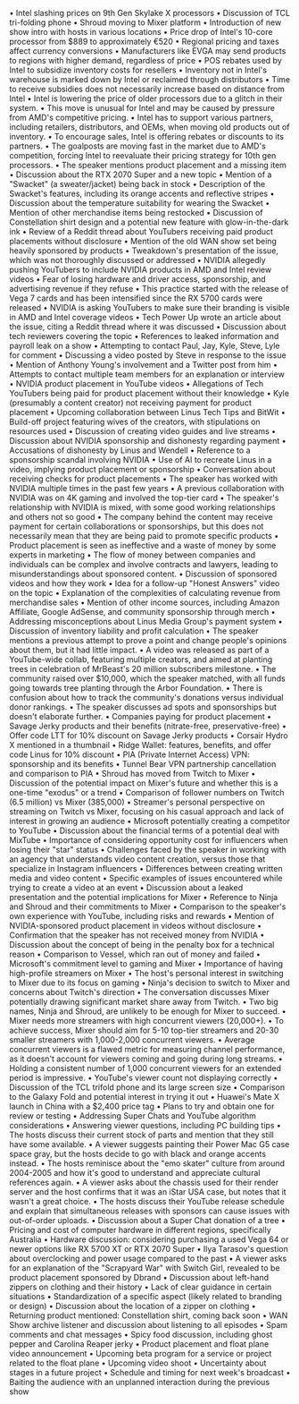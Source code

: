 • Intel slashing prices on 9th Gen Skylake X processors
• Discussion of TCL tri-folding phone
• Shroud moving to Mixer platform
• Introduction of new show intro with hosts in various locations
• Price drop of Intel's 10-core processor from $889 to approximately €520
• Regional pricing and taxes affect currency conversions
• Manufacturers like EVGA may send products to regions with higher demand, regardless of price
• POS rebates used by Intel to subsidize inventory costs for resellers
• Inventory not in Intel's warehouse is marked down by Intel or reclaimed through distributors
• Time to receive subsidies does not necessarily increase based on distance from Intel
• Intel is lowering the price of older processors due to a glitch in their system.
• This move is unusual for Intel and may be caused by pressure from AMD's competitive pricing.
• Intel has to support various partners, including retailers, distributors, and OEMs, when moving old products out of inventory.
• To encourage sales, Intel is offering rebates or discounts to its partners.
• The goalposts are moving fast in the market due to AMD's competition, forcing Intel to reevaluate their pricing strategy for 10th gen processors.
• The speaker mentions product placement and a missing item
• Discussion about the RTX 2070 Super and a new topic
• Mention of a "Swacket" (a sweater/jacket) being back in stock
• Description of the Swacket's features, including its orange accents and reflective stripes
• Discussion about the temperature suitability for wearing the Swacket
• Mention of other merchandise items being restocked
• Discussion of Constellation shirt design and a potential new feature with glow-in-the-dark ink
• Review of a Reddit thread about YouTubers receiving paid product placements without disclosure
• Mention of the old WAN show set being heavily sponsored by products
• Tweakdown's presentation of the issue, which was not thoroughly discussed or addressed
• NVIDIA allegedly pushing YouTubers to include NVIDIA products in AMD and Intel review videos
• Fear of losing hardware and driver access, sponsorship, and advertising revenue if they refuse
• This practice started with the release of Vega 7 cards and has been intensified since the RX 5700 cards were released
• NVIDIA is asking YouTubers to make sure their branding is visible in AMD and Intel coverage videos
• Tech Power Up wrote an article about the issue, citing a Reddit thread where it was discussed
• Discussion about tech reviewers covering the topic
• References to leaked information and payroll leak on a show
• Attempting to contact Paul, Jay, Kyle, Steve, Lyle for comment
• Discussing a video posted by Steve in response to the issue
• Mention of Anthony Young's involvement and a Twitter post from him
• Attempts to contact multiple team members for an explanation or interview
• NVIDIA product placement in YouTube videos
• Allegations of Tech YouTubers being paid for product placement without their knowledge
• Kyle (presumably a content creator) not receiving payment for product placement
• Upcoming collaboration between Linus Tech Tips and BitWit
• Build-off project featuring wives of the creators, with stipulations on resources used
• Discussion of creating video guides and live streams
• Discussion about NVIDIA sponsorship and dishonesty regarding payment
• Accusations of dishonesty by Linus and Wendell
• Reference to a sponsorship scandal involving NVIDIA
• Use of AI to recreate Linus in a video, implying product placement or sponsorship
• Conversation about receiving checks for product placements
• The speaker has worked with NVIDIA multiple times in the past few years
• A previous collaboration with NVIDIA was on 4K gaming and involved the top-tier card
• The speaker's relationship with NVIDIA is mixed, with some good working relationships and others not so good
• The company behind the content may receive payment for certain collaborations or sponsorships, but this does not necessarily mean that they are being paid to promote specific products
• Product placement is seen as ineffective and a waste of money by some experts in marketing
• The flow of money between companies and individuals can be complex and involve contracts and lawyers, leading to misunderstandings about sponsored content.
• Discussion of sponsored videos and how they work
• Idea for a follow-up "Honest Answers" video on the topic
• Explanation of the complexities of calculating revenue from merchandise sales
• Mention of other income sources, including Amazon Affiliate, Google AdSense, and community sponsorship through merch
• Addressing misconceptions about Linus Media Group's payment system
• Discussion of inventory liability and profit calculation
• The speaker mentions a previous attempt to prove a point and change people's opinions about them, but it had little impact.
• A video was released as part of a YouTube-wide collab, featuring multiple creators, and aimed at planting trees in celebration of MrBeast's 20 million subscribers milestone.
• The community raised over $10,000, which the speaker matched, with all funds going towards tree planting through the Arbor Foundation.
• There is confusion about how to track the community's donations versus individual donor rankings.
• The speaker discusses ad spots and sponsorships but doesn't elaborate further.
• Companies paying for product placement
• Savage Jerky products and their benefits (nitrate-free, preservative-free)
• Offer code LTT for 10% discount on Savage Jerky products
• Corsair Hydro X mentioned in a thumbnail
• Ridge Wallet: features, benefits, and offer code Linus for 10% discount
• PIA (Private Internet Access) VPN: sponsorship and its benefits
• Tunnel Bear VPN partnership cancellation and comparison to PIA
• Shroud has moved from Twitch to Mixer
• Discussion of the potential impact on Mixer's future and whether this is a one-time "exodus" or a trend
• Comparison of follower numbers on Twitch (6.5 million) vs Mixer (385,000)
• Streamer's personal perspective on streaming on Twitch vs Mixer, focusing on his casual approach and lack of interest in growing an audience
• Microsoft potentially creating a competitor to YouTube
• Discussion about the financial terms of a potential deal with MixTube
• Importance of considering opportunity cost for influencers when losing their "star" status
• Challenges faced by the speaker in working with an agency that understands video content creation, versus those that specialize in Instagram influencers
• Differences between creating written media and video content
• Specific examples of issues encountered while trying to create a video at an event
• Discussion about a leaked presentation and the potential implications for Mixer
• Reference to Ninja and Shroud and their commitments to Mixer
• Comparison to the speaker's own experience with YouTube, including risks and rewards
• Mention of NVIDIA-sponsored product placement in videos without disclosure
• Confirmation that the speaker has not received money from NVIDIA
• Discussion about the concept of being in the penalty box for a technical reason
• Comparison to Vessel, which ran out of money and failed
• Microsoft's commitment level to gaming and Mixer
• Importance of having high-profile streamers on Mixer
• The host's personal interest in switching to Mixer due to its focus on gaming
• Ninja's decision to switch to Mixer and concerns about Twitch's direction
• The conversation discusses Mixer potentially drawing significant market share away from Twitch.
• Two big names, Ninja and Shroud, are unlikely to be enough for Mixer to succeed.
• Mixer needs more streamers with high concurrent viewers (20,000+).
• To achieve success, Mixer should aim for 5-10 top-tier streamers and 20-30 smaller streamers with 1,000-2,000 concurrent viewers.
• Average concurrent viewers is a flawed metric for measuring channel performance, as it doesn't account for viewers coming and going during long streams.
• Holding a consistent number of 1,000 concurrent viewers for an extended period is impressive.
• YouTube's viewer count not displaying correctly
• Discussion of the TCL trifold phone and its large screen size
• Comparison to the Galaxy Fold and potential interest in trying it out
• Huawei's Mate X launch in China with a $2,400 price tag
• Plans to try and obtain one for review or testing
• Addressing Super Chats and YouTube algorithm considerations
• Answering viewer questions, including PC building tips
• The hosts discuss their current stock of parts and mention that they still have some available.
• A viewer suggests painting their Power Mac G5 case space gray, but the hosts decide to go with black and orange accents instead.
• The hosts reminisce about the "emo skater" culture from around 2004-2005 and how it's good to understand and appreciate cultural references again.
• A viewer asks about the chassis used for their render server and the host confirms that it was an iStar USA case, but notes that it wasn't a great choice.
• The hosts discuss their YouTube release schedule and explain that simultaneous releases with sponsors can cause issues with out-of-order uploads.
• Discussion about a Super Chat donation of a tree
• Pricing and cost of computer hardware in different regions, specifically Australia
• Hardware discussion: considering purchasing a used Vega 64 or newer options like RX 5700 XT or RTX 2070 Super
• Ilya Tarasov's question about overclocking and power usage compared to the past
• A viewer asks for an explanation of the "Scrapyard War" with Switch Girl, revealed to be product placement sponsored by Dbrand
• Discussion about left-hand zippers on clothing and their history
• Lack of clear guidance in certain situations
• Standardization of a specific aspect (likely related to branding or design)
• Discussion about the location of a zipper on clothing
• Returning product mentioned: Constellation shirt, coming back soon
• WAN Show archive listener and discussion about listening to all episodes
• Spam comments and chat messages
• Spicy food discussion, including ghost pepper and Carolina Reaper jerky
• Product placement and float plane video announcement
• Upcoming beta program for a service or project related to the float plane
• Upcoming video shoot
• Uncertainty about stages in a future project
• Schedule and timing for next week's broadcast
• Baiting the audience with an unplanned interaction during the previous show